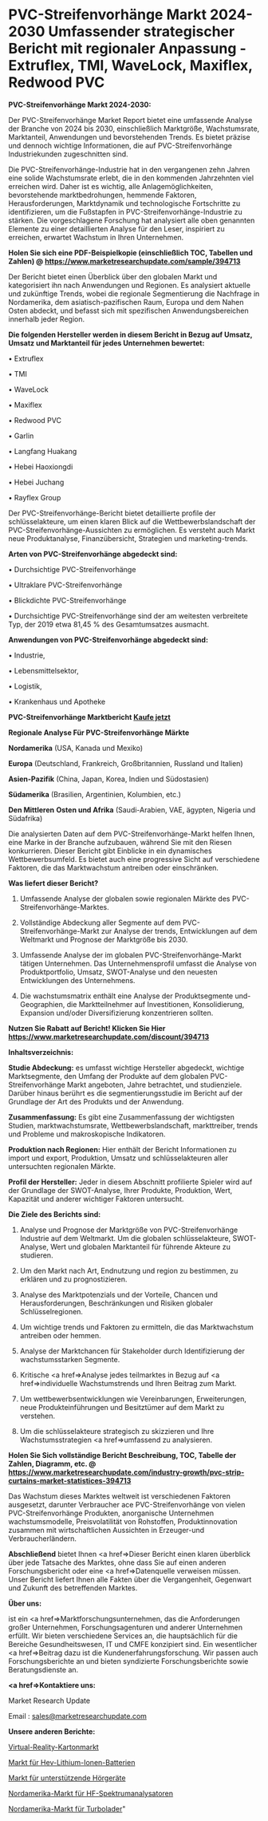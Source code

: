 # PVC-Streifenvorhänge Markt 2024-2030 Umfassender strategischer Bericht mit regionaler Anpassung - Extruflex, TMI, WaveLock, Maxiflex, Redwood PVC

<strong>PVC-Streifenvorhänge Markt 2024-2030:</strong>

Der PVC-Streifenvorhänge Market Report bietet eine umfassende Analyse der Branche von 2024 bis 2030, einschließlich Marktgröße, Wachstumsrate, Marktanteil, Anwendungen und bevorstehenden Trends. Es bietet präzise und dennoch wichtige Informationen, die auf PVC-Streifenvorhänge Industriekunden zugeschnitten sind.

Die PVC-Streifenvorhänge-Industrie hat in den vergangenen zehn Jahren eine solide Wachstumsrate erlebt, die in den kommenden Jahrzehnten viel erreichen wird. Daher ist es wichtig, alle Anlagemöglichkeiten, bevorstehende marktbedrohungen, hemmende Faktoren, Herausforderungen, Marktdynamik und technologische Fortschritte zu identifizieren, um die Fußstapfen in PVC-Streifenvorhänge-Industrie zu stärken. Die vorgeschlagene Forschung hat analysiert alle oben genannten Elemente zu einer detaillierten Analyse für den Leser, inspiriert zu erreichen, erwartet Wachstum in Ihren Unternehmen.

<strong>Holen Sie sich eine PDF-Beispielkopie (einschließlich TOC, Tabellen und Zahlen) @
</strong><strong><a href=https://www.marketresearchupdate.com/sample/394713><strong>https://www.marketresearchupdate.com/sample/394713</u></font></a></strong></strong>

Der Bericht bietet einen Überblick über den globalen Markt und kategorisiert ihn nach Anwendungen und Regionen. Es analysiert aktuelle und zukünftige Trends, wobei die regionale Segmentierung die Nachfrage in Nordamerika, dem asiatisch-pazifischen Raum, Europa und dem Nahen Osten abdeckt, und befasst sich mit spezifischen Anwendungsbereichen innerhalb jeder Region.

<strong>Die folgenden Hersteller werden in diesem Bericht in Bezug auf Umsatz, Umsatz und Marktanteil für jedes Unternehmen bewertet:</strong>

• Extruflex

• TMI

• WaveLock

• Maxiflex

• Redwood PVC

• Garlin

• Langfang Huakang

• Hebei Haoxiongdi

• Hebei Juchang

• Rayflex Group

Der PVC-Streifenvorhänge-Bericht bietet detaillierte profile der schlüsselakteure, um einen klaren Blick auf die Wettbewerbslandschaft der PVC-Streifenvorhänge-Aussichten zu ermöglichen. Es versteht auch Markt neue Produktanalyse, Finanzübersicht, Strategien und marketing-trends.

<strong>Arten von PVC-Streifenvorhänge abgedeckt sind:</strong>

• Durchsichtige PVC-Streifenvorhänge

• Ultraklare PVC-Streifenvorhänge

• Blickdichte PVC-Streifenvorhänge

• Durchsichtige PVC-Streifenvorhänge sind der am weitesten verbreitete Typ, der 2019 etwa 81,45 % des Gesamtumsatzes ausmacht.

<strong>Anwendungen von PVC-Streifenvorhänge abgedeckt sind:</strong>

• Industrie,

• Lebensmittelsektor,

• Logistik,

• Krankenhaus und Apotheke

<strong>PVC-Streifenvorhänge Marktbericht <a href=https://www.marketresearchupdate.com/buynow/394713>Kaufe jetzt</a></strong>

<strong>Regionale Analyse Für PVC-Streifenvorhänge Märkte</strong>

<strong>Nordamerika</strong> (USA, Kanada und Mexiko)

<strong>Europa</strong> (Deutschland, Frankreich, Großbritannien, Russland und Italien)

<strong>Asien-Pazifik</strong> (China, Japan, Korea, Indien und Südostasien)

<strong>Südamerika</strong> (Brasilien, Argentinien, Kolumbien, etc.)

<strong>Den Mittleren</strong> <strong>Osten und Afrika</strong> (Saudi-Arabien, VAE, ägypten, Nigeria und Südafrika)

Die analysierten Daten auf dem PVC-Streifenvorhänge-Markt helfen Ihnen, eine Marke in der Branche aufzubauen, während Sie mit den Riesen konkurrieren. Dieser Bericht gibt Einblicke in ein dynamisches Wettbewerbsumfeld. Es bietet auch eine progressive Sicht auf verschiedene Faktoren, die das Marktwachstum antreiben oder einschränken.

<strong>Was liefert dieser Bericht?</strong>

1. Umfassende Analyse der globalen sowie regionalen Märkte des PVC-Streifenvorhänge-Marktes.

2. Vollständige Abdeckung aller Segmente auf dem PVC-Streifenvorhänge-Markt zur Analyse der trends, Entwicklungen auf dem Weltmarkt und Prognose der Marktgröße bis 2030.

3. Umfassende Analyse der im globalen PVC-Streifenvorhänge-Markt tätigen Unternehmen. Das Unternehmensprofil umfasst die Analyse von Produktportfolio, Umsatz, SWOT-Analyse und den neuesten Entwicklungen des Unternehmens.

4. Die wachstumsmatrix enthält eine Analyse der Produktsegmente und-Geographien, die Marktteilnehmer auf Investitionen, Konsolidierung, Expansion und/oder Diversifizierung konzentrieren sollten.

<strong>Nutzen Sie Rabatt auf Bericht! Klicken Sie Hier
</strong><strong><a href=https://www.marketresearchupdate.com/discount/394713>https://www.marketresearchupdate.com/discount/394713</b></u></font></strong></a>

<strong>Inhaltsverzeichnis:</strong>

<strong>Studie Abdeckung:</strong> es umfasst wichtige Hersteller abgedeckt, wichtige Marktsegmente, den Umfang der Produkte auf dem globalen PVC-Streifenvorhänge Markt angeboten, Jahre betrachtet, und studienziele. Darüber hinaus berührt es die segmentierungsstudie im Bericht auf der Grundlage der Art des Produkts und der Anwendung.

<strong>Zusammenfassung:</strong> Es gibt eine Zusammenfassung der wichtigsten Studien, marktwachstumsrate, Wettbewerbslandschaft, markttreiber, trends und Probleme und makroskopische Indikatoren.

<strong>Produktion nach Regionen:</strong> Hier enthält der Bericht Informationen zu import und export, Produktion, Umsatz und schlüsselakteuren aller untersuchten regionalen Märkte.

<strong>Profil der Hersteller:</strong> Jeder in diesem Abschnitt profilierte Spieler wird auf der Grundlage der SWOT-Analyse, Ihrer Produkte, Produktion, Wert, Kapazität und anderer wichtiger Faktoren untersucht.

<strong>Die Ziele des Berichts sind:</strong>

1) Analyse und Prognose der Marktgröße von PVC-Streifenvorhänge Industrie auf dem Weltmarkt.
Um die globalen schlüsselakteure, SWOT-Analyse, Wert und globalen Marktanteil für führende Akteure zu studieren.

2) Um den Markt nach Art, Endnutzung und region zu bestimmen, zu erklären und zu prognostizieren.

3) Analyse des Marktpotenzials und der Vorteile, Chancen und Herausforderungen, Beschränkungen und Risiken globaler Schlüsselregionen.

4) Um wichtige trends und Faktoren zu ermitteln, die das Marktwachstum antreiben oder hemmen.

5) Analyse der Marktchancen für Stakeholder durch Identifizierung der wachstumsstarken Segmente.

6) Kritische <a href=>Analyse</a> jedes teilmarktes in Bezug auf <a href=>individuelle</a> Wachstumstrends und Ihren Beitrag zum Markt.

7) Um wettbewerbsentwicklungen wie Vereinbarungen, Erweiterungen, neue Produkteinführungen und Besitztümer auf dem Markt zu verstehen.

8) Um die schlüsselakteure strategisch zu skizzieren und Ihre Wachstumsstrategien <a href=>umfassend</a> zu analysieren.

<strong>Holen Sie Sich vollständige Bericht Beschreibung, TOC, Tabelle der Zahlen, Diagramm, etc. @ </strong><strong><a href=https://www.marketresearchupdate.com/industry-growth/pvc-strip-curtains-market-statistices-394713>https://www.marketresearchupdate.com/industry-growth/pvc-strip-curtains-market-statistices-394713</a></font></strong>

Das Wachstum dieses Marktes weltweit ist verschiedenen Faktoren ausgesetzt, darunter Verbraucher ace PVC-Streifenvorhänge von vielen PVC-Streifenvorhänge Produkten, anorganische Unternehmen wachstumsmodelle, Preisvolatilität von Rohstoffen, Produktinnovation zusammen mit wirtschaftlichen Aussichten in Erzeuger-und Verbraucherländern.

<strong>Abschließend</strong> bietet Ihnen <a href=>Dieser</a> Bericht einen klaren überblick über jede Tatsache des Marktes, ohne dass Sie auf einen anderen Forschungsbericht oder eine <a href=>Datenquelle</a> verweisen müssen. Unser Bericht liefert Ihnen alle Fakten über die Vergangenheit, Gegenwart und Zukunft des betreffenden Marktes.

<strong>Über uns:</strong>

 ist ein <a href=>Marktfors</a>chungsunternehmen, das die Anforderungen großer Unternehmen, Forschungsagenturen und anderer Unternehmen erfüllt. Wir bieten verschiedene Services an, die hauptsächlich für die Bereiche Gesundheitswesen, IT und CMFE konzipiert sind. Ein wesentlicher <a href=>Beitrag</a> dazu ist die Kundenerfahrungsforschung. Wir passen auch Forschungsberichte an und bieten syndizierte Forschungsberichte sowie Beratungsdienste an.

<strong><a href=>Kontaktiere uns:</a></strong>

Market Research Update

Email : sales@marketresearchupdate.com

<strong>Unsere anderen Berichte:</strong>

<a href=https://www.linkedin.com/pulse/virtual-reality-cardboard-market-has-huge-growth>Virtual-Reality-Kartonmarkt</a>

<a href=https://www.linkedin.com/pulse/hev-lithium-ion-battery-market-size-industry>Markt für Hev-Lithium-Ionen-Batterien</a>

<a href=https://www.linkedin.com/pulse/assistive-listening-device-market-2023-analysis-growth>Markt für unterstützende Hörgeräte</a>

<a href=https://www.linkedin.com/pulse/north-america-rf-spectrum-analyzer-market-2023>Nordamerika-Markt für HF-Spektrumanalysatoren</a>

<a href=https://www.linkedin.com/pulse/north-america-turbocharger-market-expecting-outstanding>Nordamerika-Markt für Turbolader</a>"
